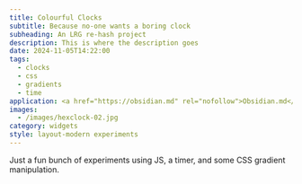 ```yaml
---
title: Colourful Clocks
subtitle: Because no-one wants a boring clock
subheading: An LRG re-hash project
description: This is where the description goes
date: 2024-11-05T14:22:00
tags:
  - clocks
  - css
  - gradients
  - time
application: <a href="https://obsidian.md" rel="nofollow">Obsidian.md</a>
images:
  - /images/hexclock-02.jpg
category: widgets
style: layout-modern experiments
---
```


Just a fun bunch of experiments using JS, a timer, and some CSS gradient manipulation.

